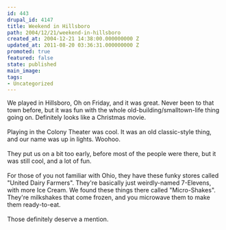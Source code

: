 ```yaml
---
id: 443
drupal_id: 4147
title: Weekend in Hillsboro
path: 2004/12/21/weekend-in-hillsboro
created_at: 2004-12-21 14:38:00.000000000 Z
updated_at: 2011-08-20 03:36:31.000000000 Z
promoted: true
featured: false
state: published
main_image: 
tags:
- Uncategorized
---
```

We played in Hillsboro, Oh on Friday, and it was great. Never been to that town before, but it was fun with the whole old-building/smalltown-life thing going on. Definitely looks like a Christmas movie.
<br />
<br />Playing in the Colony Theater was cool. It was an old classic-style thing, and our name was up in lights. Woohoo.
<br />
<br />They put us on a bit too early, before most of the people were there, but it was still cool, and a lot of fun.
<br />
<br />For those of you not familiar with Ohio, they have these funky stores called "United Dairy Farmers". They're basically just weirdly-named 7-Elevens, with more Ice Cream. We found these things there called "Micro-Shakes". They're milkshakes that come frozen, and you microwave them to make them ready-to-eat.
<br />
<br />Those definitely deserve a mention.
